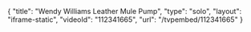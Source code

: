 {
    "title": "Wendy Williams Leather Mule Pump",
    "type": "solo",
    "layout": "iframe-static",
    "videoId": "112341665",
    "url": "\/tvpembed\/112341665"
}